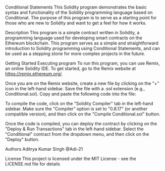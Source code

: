 Conditional Statements
This Solidity program demonstrates the basic syntax and functionality of the Solidity programming language based on Conditional. The purpose of this program is to serve as a starting point for those who are new to Solidity and want to get a feel for how it works.

Description
This program is a simple contract written in Solidity, a programming language used for developing smart contracts on the Ethereum blockchain. This program serves as a simple and straightforward introduction to Solidity programming using Conditional Statements, and can be used as a stepping stone for more complex projects in the future.

Getting Started
Executing program
To run this program, you can use Remix, an online Solidity IDE. To get started, go to the Remix website at https://remix.ethereum.org/.

Once you are on the Remix website, create a new file by clicking on the "+" icon in the left-hand sidebar. Save the file with a .sol extension (e.g., Conditional.sol). Copy and paste the following code into the file:

To compile the code, click on the "Solidity Compiler" tab in the left-hand sidebar. Make sure the "Compiler" option is set to "0.8.17" (or another compatible version), and then click on the "Compile Conditional.sol" button.

Once the code is compiled, you can deploy the contract by clicking on the "Deploy & Run Transactions" tab in the left-hand sidebar. Select the "Conditional" contract from the dropdown menu, and then click on the "Deploy" button.


Authors
Aditrya Kumar Singh
@Adi-21

License
This project is licensed under the MIT License - see the LICENSE.md file for details